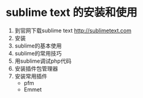 # sublime text 的安装和使用

1. 到官网下载sublime text http://sublimetext.com
2. 安装
3. sublime的基本使用
4. sublime的常用技巧
5. 用sublime调试php代码
6. 安装插件包管理器
7. 安装常用插件
    * pfm
    * Emmet